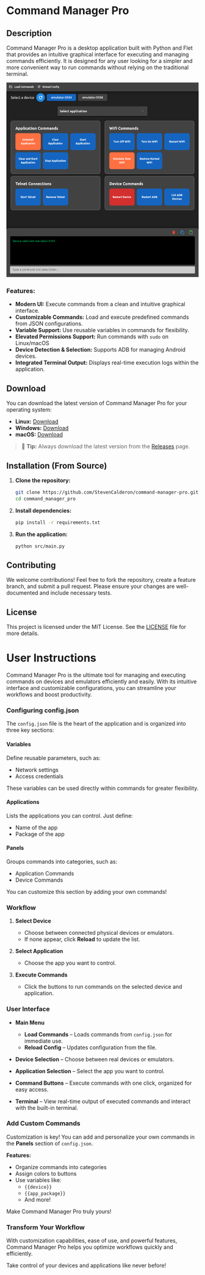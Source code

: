 
# Command Manager Pro

## Description

Command Manager Pro is a desktop application built with Python and Flet that provides an intuitive graphical interface for executing and managing commands efficiently. It is designed for any user looking for a simpler and more convenient way to run commands without relying on the traditional terminal.

![Pantalla principal de la aplicación](assets/ScreenshotApp.png)

### Features:

- **Modern UI:** Execute commands from a clean and intuitive graphical interface.
- **Customizable Commands:** Load and execute predefined commands from JSON configurations.
- **Variable Support:** Use reusable variables in commands for flexibility.
- **Elevated Permissions Support:** Run commands with `sudo` on Linux/macOS
- **Device Detection & Selection:** Supports ADB for managing Android devices.
- **Integrated Terminal Output:** Displays real-time execution logs within the application.


## Download

You can download the latest version of Command Manager Pro for your operating system:
- **Linux:** [Download](https://github.com/StevenCalderon/command-manager-pro/releases/latest)
- **Windows:** [Download](https://github.com/StevenCalderon/command-manager-pro/releases/latest)
- **macOS:** [Download](https://github.com/StevenCalderon/command-manager-pro/releases/latest)

> 🚀 **Tip:** Always download the latest version from the [Releases](https://github.com/StevenCalderon/command-manager-pro/releases) page.

## Installation (From Source)

1. **Clone the repository:**

   ```bash
   git clone https://github.com/StevenCalderon/command-manager-pro.git
   cd command_manager_pro
   ```

2. **Install dependencies:**

   ```bash
   pip install -r requirements.txt
   ```

3. **Run the application:**
   ```bash
   python src/main.py
   ```

## Contributing

We welcome contributions! Feel free to fork the repository, create a feature branch, and submit a pull request. Please ensure your changes are well-documented and include necessary tests.

## License

This project is licensed under the MIT License. See the [LICENSE](LICENSE) file for more details.

# User Instructions

Command Manager Pro is the ultimate tool for managing and executing commands on devices and emulators efficiently and easily. With its intuitive interface and customizable configurations, you can streamline your workflows and boost productivity.

### Configuring config.json
The `config.json` file is the heart of the application and is organized into three key sections:

#### Variables
Define reusable parameters, such as:

- Network settings
- Access credentials

These variables can be used directly within commands for greater flexibility.

#### Applications
Lists the applications you can control. Just define:

- Name of the app
- Package of the app

#### Panels
Groups commands into categories, such as:

- Application Commands
- Device Commands

You can customize this section by adding your own commands!

### Workflow
1. **Select Device**

   - Choose between connected physical devices or emulators.
   - If none appear, click **Reload** to update the list.
   
2. **Select Application**

   - Choose the app you want to control.
   
3. **Execute Commands**

   - Click the buttons to run commands on the selected device and application.

### User Interface
- **Main Menu**
  - **Load Commands** – Loads commands from `config.json` for immediate use.
  - **Reload Config** – Updates configuration from the file.
  
- **Device Selection** – Choose between real devices or emulators.
- **Application Selection** – Select the app you want to control.
- **Command Buttons** – Execute commands with one click, organized for easy access.
- **Terminal** – View real-time output of executed commands and interact with the built-in terminal.

### Add Custom Commands
Customization is key! You can add and personalize your own commands in the **Panels** section of `config.json`.

**Features:**
- Organize commands into categories
- Assign colors to buttons
- Use variables like:
  - `{{device}}`
  - `{{app_package}}`
  - And more!

Make Command Manager Pro truly yours!

### Transform Your Workflow
With customization capabilities, ease of use, and powerful features, Command Manager Pro helps you optimize workflows quickly and efficiently.

Take control of your devices and applications like never before!
